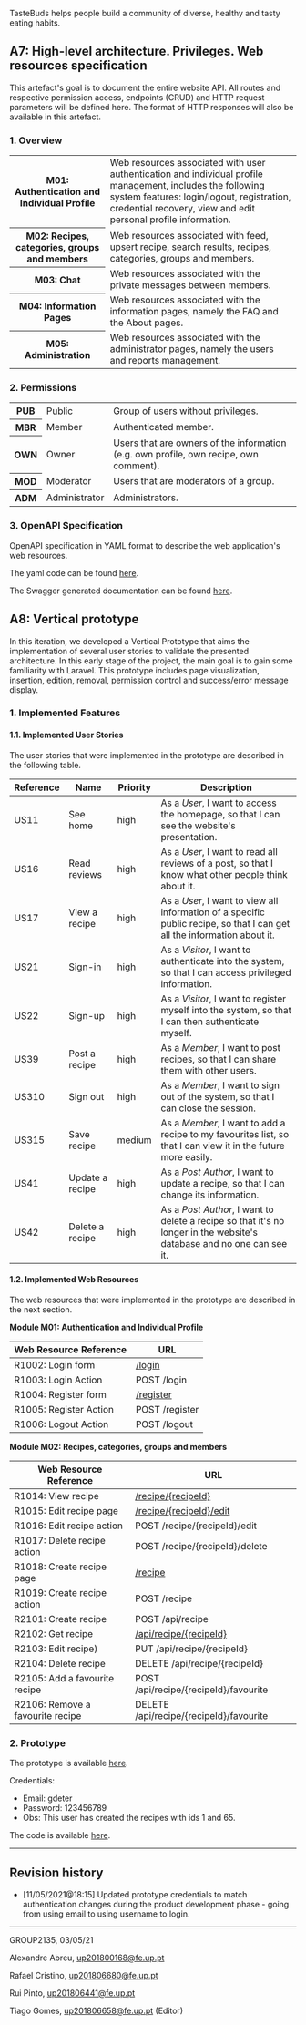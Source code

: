 TasteBuds helps people build a community of diverse, healthy and tasty eating habits.

## A7: High-level architecture. Privileges. Web resources specification

This artefact's goal is to document the entire website API. All routes and respective permission access, endpoints (CRUD) and HTTP request parameters will be defined here. The format of HTTP responses will also be available in this artefact.

### 1. Overview

<table>
    <tr>
        <th>M01: Authentication and Individual Profile</th>
        <td>Web resources associated with user authentication and individual profile management, includes the following system features: login/logout, registration, credential recovery, view and edit personal profile information.</td>
    </tr>
    <tr>
        <th>M02: Recipes, categories, groups and members</th>
        <td>Web resources associated with feed, upsert recipe, search results, recipes, categories, groups and members.</td>
    </tr>
    <tr>
        <th>M03: Chat</th>
        <td>Web resources associated with the private messages between members.</td>
    </tr>
    <tr>
        <th>M04: Information Pages</th>
        <td>Web resources associated with the information pages, namely the FAQ and the About pages.</td>
    </tr>
    <tr>
        <th>M05: Administration</th>
        <td>Web resources associated with the administrator pages, namely the users and reports management.</td>
    </tr>
</table>

### 2. Permissions

<table>
    <tr>
        <th>PUB</th>
        <td>Public</td>
        <td>Group of users without privileges.</td>
    </tr>
    <tr>
        <th>MBR</th>
        <td>Member</td>
        <td>Authenticated member.</td>
    </tr>
    <tr>
        <th>OWN</th>
        <td>Owner</td>
        <td>Users that are owners of the information (e.g. own profile, own recipe, own comment).</td>
    </tr>
    <tr>
        <th>MOD</th>
        <td>Moderator</td>
        <td>Users that are moderators of a group.</td>
    </tr>
    <tr>
        <th>ADM</th>
        <td>Administrator</td>
        <td>Administrators.</td>
    </tr>
</table>

### 3. OpenAPI Specification

OpenAPI specification in YAML format to describe the web application's web resources.

The yaml code can be found [here](https://git.fe.up.pt/lbaw/lbaw2021/lbaw2135/-/blob/master/eap/openapi.yaml).

The Swagger generated documentation can be found [here](https://app.swaggerhub.com/apis-docs/TasteBuds/taste-buds_api/1.0).

## A8: Vertical prototype

In this iteration, we developed a Vertical Prototype that aims the implementation of several user stories to validate the presented architecture. In this early stage of the project, the main goal is to gain some familiarity with Laravel. This prototype includes page visualization, insertion, edition, removal, permission control and success/error message display.

### 1. Implemented Features

#### 1.1. Implemented User Stories
The user stories that were implemented in the prototype are described in the following table.

Reference  | Name                            | Priority | Description
---------- | ------------------------------- | -------- | -----------
US11       | See home                        | high     | As a *User*, I want to access the homepage, so that I can see the website's presentation.
US16       | Read reviews                    | high     | As a *User*, I want to read all reviews of a post, so that I know what other people think about it.
US17       | View a recipe                   | high     | As a *User*, I want to view all information of a specific public recipe, so that I can get all the information about it.
US21       | Sign-in                         | high     | As a *Visitor*, I want to authenticate into the system, so that I can access privileged information.
US22       | Sign-up                         | high     | As a *Visitor*, I want to register myself into the system, so that I can then authenticate myself.
US39       | Post a recipe                   | high     | As a *Member*, I want to post recipes, so that I can share them with other users.
US310      | Sign out                        | high     | As a *Member*, I want to sign out of the system, so that I can close the session.
US315      | Save recipe                     | medium   | As a *Member*, I want to add a recipe to my favourites list, so that I can view it in the future more easily.
US41       | Update a recipe                 | high     | As a *Post Author*, I want to update a recipe, so that I can change its information.
US42       | Delete a recipe                 | high     | As a *Post Author*, I want to delete a recipe so that it's no longer in the website's database and no one can see it.

#### 1.2. Implemented Web Resources

The web resources that were implemented in the prototype are described in the next section. 

**Module M01: Authentication and Individual Profile**  

Web Resource Reference | URL
---------------------- | ---
R1002: Login form      | [/login](http://lbaw2135.lbaw-prod.fe.up.pt/login)
R1003: Login Action    | POST /login
R1004: Register form   | [/register](http://lbaw2135.lbaw-prod.fe.up.pt/register)
R1005: Register Action | POST /register
R1006: Logout Action   | POST /logout

**Module M02: Recipes, categories, groups and members**  

Web Resource Reference | URL
---------------------- | ---
R1014: View recipe            | [/recipe/{recipeId}](http://lbaw2135.lbaw-prod.fe.up.pt/recipe/1)
R1015: Edit recipe page       | [/recipe/{recipeId}/edit](http://lbaw2135.lbaw-prod.fe.up.pt/recipe/1/edit)
R1016: Edit recipe action     | POST /recipe/{recipeId}/edit
R1017: Delete recipe action   | POST /recipe/{recipeId}/delete
R1018: Create recipe page     | [/recipe](http://lbaw2135.lbaw-prod.fe.up.pt/recipe)
R1019: Create recipe action   | POST /recipe
R2101: Create recipe          | POST /api/recipe
R2102: Get recipe             | [/api/recipe/{recipeId}](http://lbaw2135.lbaw-prod.fe.up.pt/api/recipe/1)
R2103: Edit recipe)           | PUT /api/recipe/{recipeId}
R2104: Delete recipe          | DELETE /api/recipe/{recipeId}
R2105: Add a favourite recipe | POST /api/recipe/{recipeId}/favourite
R2106: Remove a favourite recipe | DELETE /api/recipe/{recipeId}/favourite

### 2. Prototype

The prototype is available [here](http://lbaw2135.lbaw-prod.fe.up.pt/).

Credentials:
- Email: gdeter
- Password: 123456789
- Obs: This user has created the recipes with ids 1 and 65.

The code is available [here](https://git.fe.up.pt/lbaw/lbaw2021/lbaw2135/-/tree/master/src).

---

## Revision history

- [11/05/2021@18:15] Updated prototype credentials to match authentication changes during the product development phase - going from using email to using username to login.

---

GROUP2135, 03/05/21

Alexandre Abreu, [up201800168@fe.up.pt](mailto:up201800168@fe.up.pt)

Rafael Cristino, [up201806680@fe.up.pt](mailto:up201806680@fe.up.pt)

Rui Pinto, [up201806441@fe.up.pt](mailto:up201806441@fe.up.pt)

Tiago Gomes, [up201806658@fe.up.pt](mailto:up201806658@fe.up.pt) (Editor)